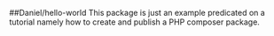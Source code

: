 ##Daniel/hello-world This package is just an example predicated on a tutorial namely how to create and publish a PHP composer package.
